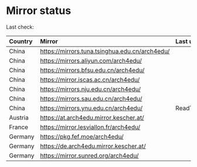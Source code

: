 <script src="./time.js"></script>
# Mirror status
Last check: <script type="text/javascript">localize(1684534584.299731);</script>

|Country|Mirror|Last update|
|:------|:-----|:----------|
|China|https://mirrors.tuna.tsinghua.edu.cn/arch4edu/|<script type="text/javascript">localize(1684478157);</script>|
|China|https://mirrors.aliyun.com/arch4edu/|<script type="text/javascript">localize(1684478157);</script>|
|China|https://mirrors.bfsu.edu.cn/arch4edu/|<script type="text/javascript">localize(1684478157);</script>|
|China|https://mirror.iscas.ac.cn/arch4edu/|<script type="text/javascript">localize(1684520973);</script>|
|China|https://mirrors.nju.edu.cn/arch4edu/|<script type="text/javascript">localize(1684434570);</script>|
|China|https://mirrors.sau.edu.cn/arch4edu/|<script type="text/javascript">localize(1673850842);</script>|
|China|https://mirrors.ynu.edu.cn/arch4edu/|ReadTimeout|
|Austria|https://at.arch4edu.mirror.kescher.at/|<script type="text/javascript">localize(1684478157);</script>|
|France|https://mirror.lesviallon.fr/arch4edu/|<script type="text/javascript">localize(1684478157);</script>|
|Germany|https://pkg.fef.moe/arch4edu/|<script type="text/javascript">localize(1684478157);</script>|
|Germany|https://de.arch4edu.mirror.kescher.at/|<script type="text/javascript">localize(1684478157);</script>|
|Germany|https://mirror.sunred.org/arch4edu/|<script type="text/javascript">localize(1684478157);</script>|

<script src="./tablefilter/tablefilter.js"></script>
<script src="./table.js"></script>